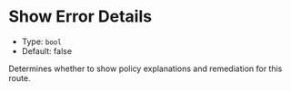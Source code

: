 # Show Error Details

- Type: `bool`
- Default: false

Determines whether to show policy explanations and remediation for this route.
